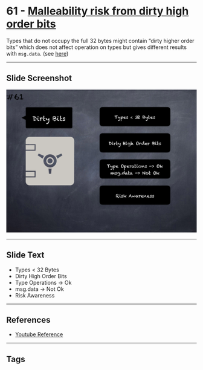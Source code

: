 # 61 - [Malleability risk from dirty high order bits](Malleability%20risk%20from%20dirty%20high%20order%20bits.md)
Types that do not occupy the full 32 bytes might contain “dirty higher order bits” which does not affect operation on types but gives different results with `msg.data`. (see [here](https://docs.soliditylang.org/en/v0.8.1/security-considerations.html#minor-details))

___
## Slide Screenshot
![061.png](../../images/pitfalls_and_best_practices101/061.png)
___
## Slide Text
- Types < 32 Bytes
- Dirty High Order Bits
- Type Operations -> Ok
- msg.data -> Not Ok
- Risk Awareness
___
## References
- [Youtube Reference](https://www.youtube.com/watch?v=byA3MLLiKMM)
___
## Tags